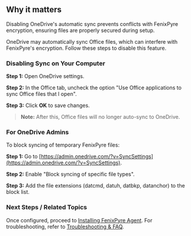 
## Why it matters
Disabling OneDrive's automatic sync prevents conflicts with FenixPyre encryption, ensuring files are properly secured during setup.

OneDrive may automatically sync Office files, which can interfere with FenixPyre's encryption. Follow these steps to disable this feature.

### Disabling Sync on Your Computer
**Step 1:** Open OneDrive settings.

**Step 2:** In the Office tab, uncheck the option "Use Office applications to sync Office files that I open".

<!-- IMG: ./media/03-setup-&-installation/onedrive-settings-screenshot.png | Alt: OneDrive settings screen with sync option unchecked -->

**Step 3:** Click **OK** to save changes.

> **Note:** After this, Office files will no longer auto-sync to OneDrive.

### For OneDrive Admins
To block syncing of temporary FenixPyre files:

**Step 1:** Go to [https://admin.onedrive.com/?v=SyncSettings](https://admin.onedrive.com/?v=SyncSettings).

**Step 2:** Enable "Block syncing of specific file types".

**Step 3:** Add the file extensions (datcmd, datuh, datbkp, datanchor) to the block list.

<!-- IMG: ./media/03-setup-&-installation/block-file-types-screenshot.png | Alt: OneDrive admin screen blocking specific file extensions -->

### Next Steps / Related Topics
Once configured, proceed to [Installing FenixPyre Agent](/03-setup-&-installation/install-windows-agent). For troubleshooting, refer to [Troubleshooting & FAQ](/09-troubleshooting-&-faq).